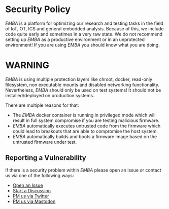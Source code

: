 # Security Policy

_EMBA_ is a platform for optimizing our research and testing tasks in the field of IoT, OT, ICS and general embedded analysis. Because of this, we include code quite early and sometimes in a very raw state. We do not recommend setting up _EMBA_ as a productive environment or in an unprotected environment! If you are using _EMBA_ you should know what you are doing.

# WARNING

_EMBA_ is using multiple protection layers like chroot, docker, read-only filesystem, non executable mounts and disabled networking functionality.
Nevertheless, _EMBA_ should only be used on test systems! It should not be installed/deployed on production systems.

There are multiple reasons for that:
* The _EMBA_ docker container is running in privileged mode which will result in full system compromise if you are testing malicious firmware.
* _EMBA_ automatically executes untrusted code from the firmware which could lead to breakouts that are able to compromise the host system.
* _EMBA_ automatically builds and boots a firmware image based on the untrusted firmware under test.

## Reporting a Vulnerability

If there is a security problem within _EMBA_ please open an issue or contact us via one of the following ways:
* [Open an Issue](https://github.com/e-m-b-a/emba/issues)
* [Start a Discussion](https://github.com/e-m-b-a/emba/discussions)
* [PM us via Twitter](https://twitter.com/securefirmware)
* [PM us via Mastodon](https://infosec.exchange/@securefirmware)
